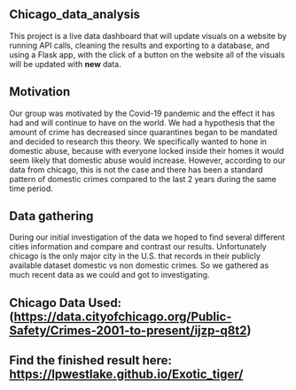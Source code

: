 ## Chicago_data_analysis
This project is a live data dashboard that will update visuals on a website by running API calls, cleaning the results and exporting to a database, and using a Flask app, with the click of a button on the website all of the visuals will be updated with **new** data. 

## Motivation
Our group was motivated by the Covid-19 pandemic and the effect it has had and will continue to have on the world. We had a hypothesis that the amount of crime has decreased since quarantines began to be mandated and decided to research this theory. We specifically wanted to hone in domestic abuse, because with everyone locked inside their homes it would seem likely that domestic abuse would increase. However, according to our data from chicago, this is not the case and there has been a standard pattern of domestic crimes compared to the last 2 years during the same time period.

## Data gathering
During our initial investigation of the data we hoped to find several different cities information and compare and contrast our results. Unfortunately chicago is the only major city in the U.S. that records in their publicly available dataset domestic vs non domestic crimes. So we gathered as much recent data as we could and got to investigating. 

## Chicago Data Used: (https://data.cityofchicago.org/Public-Safety/Crimes-2001-to-present/ijzp-q8t2)

## Find the finished result here: https://lpwestlake.github.io/Exotic_tiger/
 
